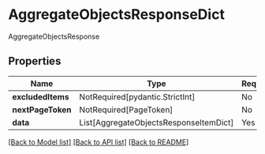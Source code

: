 # AggregateObjectsResponseDict

AggregateObjectsResponse

## Properties
| Name | Type | Required | Description |
| ------------ | ------------- | ------------- | ------------- |
**excludedItems** | NotRequired[pydantic.StrictInt] | No |  |
**nextPageToken** | NotRequired[PageToken] | No |  |
**data** | List[AggregateObjectsResponseItemDict] | Yes |  |


[[Back to Model list]](../../../../README.md#models-v1-link) [[Back to API list]](../../../../README.md#apis-v1-link) [[Back to README]](../../../../README.md)
